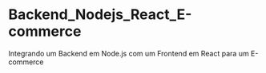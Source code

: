 # Backend_Nodejs_React_E-commerce
Integrando um Backend em Node.js com um Frontend em React para um E-commerce

